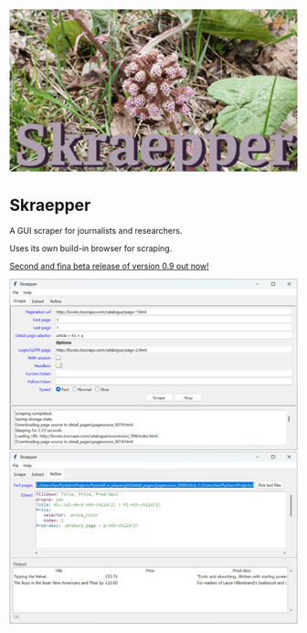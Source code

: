 <img src="https://github.com/tania-andersen/Skraepper/blob/main/splash.png" alt="Splash screen" width="600" />

# Skraepper
A GUI scraper for journalists and researchers.

Uses its own build-in browser for scraping.

[Second and fina beta release of version 0.9 out now!](https://github.com/tania-andersen/Skraepper/releases/)

<img src="https://github.com/tania-andersen/Skraepper/blob/main/website/scrape-example.png" alt="Scraper interface" width="600" />

<img src="https://github.com/tania-andersen/Skraepper/blob/main/website/extract-example.png" alt="Extraction interface" width="600" />
